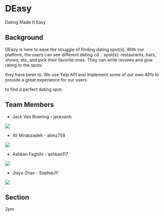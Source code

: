 # DEasy
Dating Made It Easy
## Background
  DEazy is here to ease the struggle of finding dating spot(s). With our platform, the users can see different dating
  cd ..
  spot(s): restaurants, bars, shows, etc, and pick their favorite ones. They can write reviews and give rating to the spots 
  
  they have been to. We use Yelp API and implement some of our own APIs to provide a great experience for our users 
  
  to find a perfect dating spot. 
  
## Team Members
* Jack Van Boening - jackvanb
<img src="https://drive.google.com/uc?export=view&id=1KfdY_o1BwmIzrpM52zrnNHt_0BZ1VRjY">

* Ali Mirabzadeh - alimz758
<img src="https://drive.google.com/uc?export=view&id=1SF1wOiypfbrr1XiU9BOJ_-cgmUp0ERsj">

* Ashkan Faghihi - ashkan117
<img src="https://drive.google.com/uc?export=view&id=13OMmTWIyPHAFzWB6TG2Jeprfll-o-hdR">

* Jiayu Zhao - SophieJY
<img src="https://drive.google.com/uc?export=view&id=1Lc0Y4aQXxEHZD76wJ-iel8si6Ilt4Nai">

## Section
  2pm
